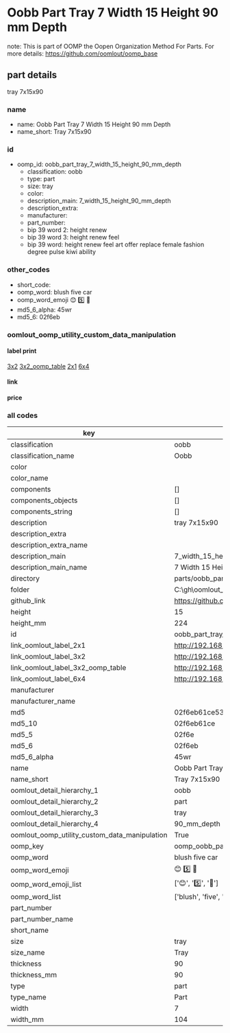 # Oobb Part Tray 7 Width 15 Height 90 mm Depth  

note: This is part of OOMP the Oopen Organization Method For Parts. For more details: https://github.com/oomlout/oomp_base

##  part details
  



tray 7x15x90



### name
* name: Oobb Part Tray 7 Width 15 Height 90 mm Depth
* name_short: Tray 7x15x90 
### id
* oomp_id: oobb_part_tray_7_width_15_height_90_mm_depth
  * classification: oobb
  * type: part
  * size: tray
  * color: 
  * description_main: 7_width_15_height_90_mm_depth
  * description_extra: 
  * manufacturer: 
  * part_number: 
  * bip 39 word 2: height renew
  * bip 39 word 3: height renew feel
  * bip 39 word: height renew feel art offer replace female fashion degree pulse kiwi ability

### other_codes
* short_code: 
* oomp_word: blush five car
* oomp_word_emoji :blush: :five: :car:
* md5_6_alpha: 45wr
* md5_6: 02f6eb






### oomlout_oomp_utility_custom_data_manipulation
#### label print
[3x2](http://192.168.1.245:1112/?label=oomp%2045wr)
[3x2_oomp_table](http://192.168.1.108:1112/?label=oomp%2045wr)
[2x1](http://192.168.1.242:1112/?label=oomp%2045wr)
[6x4](http://192.168.1.55:1112/?label=oomp%2045wr)    

#### link

                              

#### price







### all codes 
| key | value |  
| --- | --- |  
| classification | oobb |  
| classification_name | Oobb |  
| color |  |  
| color_name |  |  
| components | [] |  
| components_objects | [] |  
| components_string | [] |  
| description | tray 7x15x90 |  
| description_extra |  |  
| description_extra_name |  |  
| description_main | 7_width_15_height_90_mm_depth |  
| description_main_name | 7 Width 15 Height 90 mm Depth |  
| directory | parts/oobb_part_tray_7_width_15_height_90_mm_depth |  
| folder | C:\gh\oomlout_oobb_version_4_generated_parts\parts\oobb_part_tray_7_width_15_height_90_mm_depth |  
| github_link | https://github.com/oomlout/oomlout_oomp_part_src/tree/main/parts/oobb_part_tray_7_width_15_height_90_mm_depth |  
| height | 15 |  
| height_mm | 224 |  
| id | oobb_part_tray_7_width_15_height_90_mm_depth |  
| link_oomlout_label_2x1 | http://192.168.1.242:1112/?label=oomp%2045wr |  
| link_oomlout_label_3x2 | http://192.168.1.245:1112/?label=oomp%2045wr |  
| link_oomlout_label_3x2_oomp_table | http://192.168.1.108:1112/?label=oomp%2045wr |  
| link_oomlout_label_6x4 | http://192.168.1.55:1112/?label=oomp%2045wr |  
| manufacturer |  |  
| manufacturer_name |  |  
| md5 | 02f6eb61ce534a9edb4cb0cca9ad8b55 |  
| md5_10 | 02f6eb61ce |  
| md5_5 | 02f6e |  
| md5_6 | 02f6eb |  
| md5_6_alpha | 45wr |  
| name | Oobb Part Tray 7 Width 15 Height 90 mm Depth |  
| name_short | Tray 7x15x90  |  
| oomlout_detail_hierarchy_1 | oobb |  
| oomlout_detail_hierarchy_2 | part |  
| oomlout_detail_hierarchy_3 | tray |  
| oomlout_detail_hierarchy_4 | 90_mm_depth |  
| oomlout_oomp_utility_custom_data_manipulation | True |  
| oomp_key | oomp_oobb_part_tray_7_width_15_height_90_mm_depth |  
| oomp_word | blush five car |  
| oomp_word_emoji | :blush: :five: :car: |  
| oomp_word_emoji_list | [':blush:', ':five:', ':car:'] |  
| oomp_word_list | ['blush', 'five', 'car'] |  
| part_number |  |  
| part_number_name |  |  
| short_name |  |  
| size | tray |  
| size_name | Tray |  
| thickness | 90 |  
| thickness_mm | 90 |  
| type | part |  
| type_name | Part |  
| width | 7 |  
| width_mm | 104 |  
